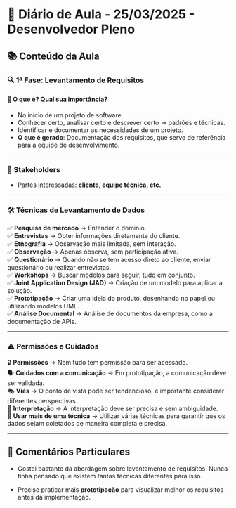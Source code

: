 # 📓 Diário de Aula - 25/03/2025 - Desenvolvedor Pleno  

## 📚 Conteúdo da Aula  

### 🔍 1ª Fase: Levantamento de Requisitos  

#### 📌 O que é? Qual sua importância?  
- No início de um projeto de software.  
- Conhecer certo, analisar certo e descrever certo → padrões e técnicas.  
- Identificar e documentar as necessidades de um projeto.  
- **O que é gerado**: Documentação dos requisitos, que serve de referência para a equipe de desenvolvimento.  

---
### 👥 Stakeholders  

- Partes interessadas: **cliente, equipe técnica, etc.**  
---
### 🛠️ Técnicas de Levantamento de Dados  

✅ **Pesquisa de mercado** → Entender o domínio.  
✅ **Entrevistas** → Obter informações diretamente do cliente.  
✅ **Etnografia** → Observação mais limitada, sem interação.  
✅ **Observação** → Apenas observa, sem participação ativa.  
✅ **Questionário** → Quando não se tem acesso direto ao cliente, enviar questionário ou realizar entrevistas.  
✅ **Workshops** → Buscar modelos para seguir, tudo em conjunto.  
✅ **Joint Application Design (JAD)** → Criação de um modelo para aplicar a solução.  
✅ **Prototipação** → Criar uma ideia do produto, desenhando no papel ou utilizando modelos UML.  
✅ **Análise Documental** → Análise de documentos da empresa, como a documentação de APIs.  

---

### ⚠️ Permissões e Cuidados  

🔒 **Permissões** → Nem tudo tem permissão para ser acessado.  
🗣️ **Cuidados com a comunicação** → Em prototipação, a comunicação deve ser validada.  
🎭 **Viés** → O ponto de vista pode ser tendencioso, é importante considerar diferentes perspectivas.  
🧐 **Interpretação** → A interpretação deve ser precisa e sem ambiguidade.  
🔄 **Usar mais de uma técnica** → Utilizar várias técnicas para garantir que os dados sejam coletados de maneira completa e precisa.  

---

## 📝 Comentários Particulares  
- Gostei bastante da abordagem sobre levantamento de requisitos. Nunca tinha pensado que existem tantas técnicas diferentes para isso.  

- Preciso praticar mais **prototipação** para visualizar melhor os requisitos antes da implementação.  